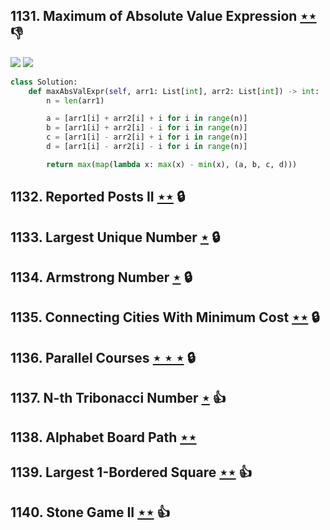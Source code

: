 ## 1131. Maximum of Absolute Value Expression [$\star\star$](https://leetcode.com/problems/maximum-of-absolute-value-expression) :thumbsdown:

![](https://img.shields.io/badge/-Bit%20Manipulation-A36336.svg?style=flat-square) ![](https://img.shields.io/badge/-Math-434343.svg?style=flat-square)

```python
class Solution:
    def maxAbsValExpr(self, arr1: List[int], arr2: List[int]) -> int:
        n = len(arr1)

        a = [arr1[i] + arr2[i] + i for i in range(n)]
        b = [arr1[i] + arr2[i] - i for i in range(n)]
        c = [arr1[i] - arr2[i] + i for i in range(n)]
        d = [arr1[i] - arr2[i] - i for i in range(n)]

        return max(map(lambda x: max(x) - min(x), (a, b, c, d)))
```

## 1132. Reported Posts II [$\star\star$](https://leetcode.com/problems/reported-posts-ii) 🔒

## 1133. Largest Unique Number [$\star$](https://leetcode.com/problems/largest-unique-number) 🔒

## 1134. Armstrong Number [$\star$](https://leetcode.com/problems/armstrong-number) 🔒

## 1135. Connecting Cities With Minimum Cost [$\star\star$](https://leetcode.com/problems/connecting-cities-with-minimum-cost) 🔒

## 1136. Parallel Courses [$\star\star\star$](https://leetcode.com/problems/parallel-courses) 🔒

## 1137. N-th Tribonacci Number [$\star$](https://leetcode.com/problems/n-th-tribonacci-number) :thumbsup:

## 1138. Alphabet Board Path [$\star\star$](https://leetcode.com/problems/alphabet-board-path)

## 1139. Largest 1-Bordered Square [$\star\star$](https://leetcode.com/problems/largest-1-bordered-square) :thumbsup:

## 1140. Stone Game II [$\star\star$](https://leetcode.com/problems/stone-game-ii) :thumbsup:
